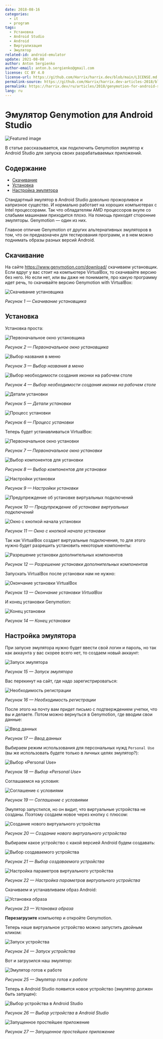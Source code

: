 ```yaml
---
date: 2018-08-16
categories:
  - it
  - program
tags:
  - Установка
  - Android Studio
  - Android
  - Виртуализация
  - Эмулятор
related-id: android-emulator
update: 2021-08-08
author: Anton Sergienko
author-email: anton.b.sergienko@gmail.com
license: CC BY 4.0
license-url: https://github.com/Harrix/harrix.dev/blob/main/LICENSE.md
permalink-source: https://github.com/Harrix/harrix.dev-articles-2018/blob/main/genymotion-for-android-studio/genymotion-for-android-studio.md
permalink: https://harrix.dev/ru/articles/2018/genymotion-for-android-studio/
lang: ru
---
```


# Эмулятор Genymotion для Android Studio

![Featured image](featured-image.svg)

В статье рассказывается, как подключить Genymotion эмулятор к Android Studio для запуска своих разрабатываемых приложений.

## Содержание

- [Скачивание](#скачивание)
- [Установка](#установка)
- [Настройка эмулятора](#настройка-эмулятора)

Стандартный эмулятор в Android Studio довольно прожорливое и капризное существо. И нормально работает на хороших компьютерах с Intel процессорами. Так что обладателям AMD процессоров вкупе со слабыми машинами приходится плохо. На помощь приходят сторонние эмуляторы. Genymotion — один из них.

Главное отличие Genymotion от других альтернативных эмуляторов в том, что он предназначен для тестирования программ, и в нем можно поднимать образы разных версий Android.

## Скачивание

На сайте <https://www.genymotion.com/download/> скачиваем установщик. Если вдруг у вас стоит на компьютере VirtualBox, то скачивайте версию без него. Но если нет, или вы даже не понимаете, про какую программу идет речь, то скачивайте версию Genymotion with VirtualBox:

![Скачивание установщика](img/download.png)

_Рисунок 1 — Скачивание установщика_

## Установка

Установка проста:

![Первоначальное окно установщика](img/install_01.png)

_Рисунок 2 — Первоначальное окно установщика_

![Выбор названия в меню](img/install_02.png)

_Рисунок 3 — Выбор названия в меню_

![Выбор необходимости создания иконки на рабочем столе](img/install_03.png)

_Рисунок 4 — Выбор необходимости создания иконки на рабочем столе_

![Детали установки](img/install_04.png)

_Рисунок 5 — Детали установки_

![Процесс установки](img/install_05.png)

_Рисунок 6 — Процесс установки_

Теперь будет устанавливаться VirtualBox:

![Первоначальное окно установки](img/install_06.png)

_Рисунок 7 — Первоначальное окно установки_

![Выбор компонентов для установки](img/install_07.png)

_Рисунок 8 — Выбор компонентов для установки_

![Настройки установки](img/install_08.png)

_Рисунок 9 — Настройки установки_

![Предупреждение об установке виртуальных подключений](img/install_09.png)

_Рисунок 10 — Предупреждение об установке виртуальных подключений_

![Окно с кнопкой начала установки](img/install_10.png)

_Рисунок 11 — Окно с кнопкой начала установки_

Так как VirtualBox создает виртуальные подключения, то для этого нужно будет разрешить установить некоторые компоненты:

![Разрешение установки дополнительных компонентов](img/install_11.png)

_Рисунок 12 — Разрешение установки дополнительных компонентов_

Запускать VirtualBox после установки нам не нужно:

![Окончание установки VirtualBox](img/install_12.png)

_Рисунок 13 — Окончание установки VirtualBox_

И конец установки Genymotion:

![Конец установки](img/install_13.png)

_Рисунок 14 — Конец установки_

## Настройка эмулятора

При запуске эмулятора нужно будет ввести свой логин и пароль, но так как аккаунта у вас скорее всего нет, то создаем новый аккаунт:

![Запуск эмулятора](img/install_14.png)

_Рисунок 15 — Запуск эмулятора_

Вас перекинут на сайт, где надо зарегистрироваться:

![Необходимость регистрации](img/install_15.png)

_Рисунок 16 — Необходимость регистрации_

После этого на почту вам придет письмо с подтверждением учетки, что вы и делаете. Потом можно вернуться в Genymotion, где вводим свои данные:

![Ввод данных](img/install_16.png)

_Рисунок 17 — Ввод данных_

Выбираем режим использования для персональных нужд `Personal Use` (вы же использовать будете только в личных целях эмулятор?):

![Выбор «Personal Use»](img/install_17.png)

_Рисунок 18 — Выбор «Personal Use»_

Соглашаемся на условия:

![Соглашение с условиями](img/install_18.png)

_Рисунок 19 — Соглашение с условиями_

Эмулятор запустился, но он видит, что виртуальные устройства не созданы. Поэтому создаем новое через кнопку с плюсом:

![Создание нового виртуального устройства](img/install_19.png)

_Рисунок 20 — Создание нового виртуального устройства_

Выбираем какое устройство с какой версией Android будем создавать:

![Выбор создаваемого устройства](img/install_20.png)

_Рисунок 21 — Выбор создаваемого устройства_

![Настройка параметров виртуального устройства](img/install_21.png)

_Рисунок 22 — Настройка параметров виртуального устройства_

Скачиваем и устанавливаем образ Android:

![Установка образа](img/install_22.png)

_Рисунок 23 — Установка образа_

**Перезагрузите** компьютер и откройте Genymotion.

Теперь наше виртуальное устройство можно запустить двойным кликом:

![Запуск устройства](img/install_23.png)

_Рисунок 24 — Запуск устройства_

Вот и загрузился наш эмулятор:

![Эмулятор готов к работе](img/install_24.png)

_Рисунок 25 — Эмулятор готов к работе_

Теперь в Android Studio появится новое устройство (эмулятор должен быть запущен):

![Выбор устройства в Android Studio](img/run_01.png)

_Рисунок 26 — Выбор устройства в Android Studio_

![Запущенное простейшее приложение](img/run_02.png)

_Рисунок 27 — Запущенное простейшее приложение_
